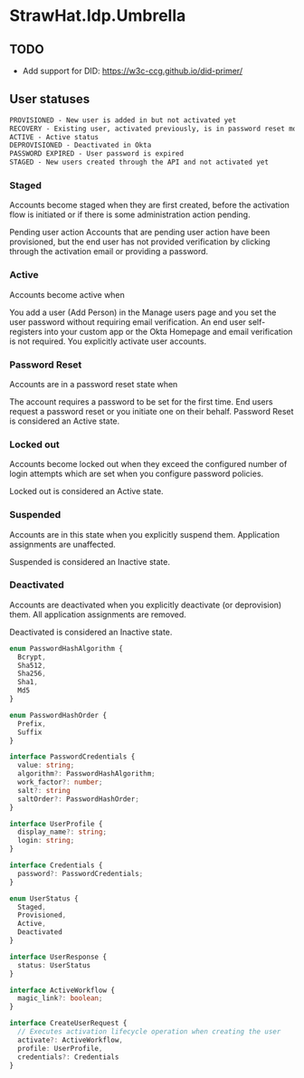 # StrawHat.Idp.Umbrella

## TODO

- Add support for DID: https://w3c-ccg.github.io/did-primer/

## User statuses

```txt
PROVISIONED - New user is added in but not activated yet
RECOVERY - Existing user, activated previously, is in password reset mode
ACTIVE - Active status
DEPROVISIONED - Deactivated in Okta
PASSWORD EXPIRED - User password is expired
STAGED - New users created through the API and not activated yet
```

### Staged

Accounts become staged when they are first created, before the activation flow is initiated or if there is some administration action pending.

Pending user action	Accounts that are pending user action have been provisioned, but the end user has not provided verification by clicking through the activation email or providing a password.

### Active

Accounts become active when

You add a user (Add Person) in the Manage users page and you set the user password without requiring email verification.
An end user self-registers into your custom app or the Okta Homepage and email verification is not required.
You explicitly activate user accounts.

### Password Reset

Accounts are in a password reset state when

The account requires a password to be set for the first time.
End users request a password reset or you initiate one on their behalf.
Password Reset is considered an Active state.

### Locked out

Accounts become locked out when they exceed the configured number of login attempts which are set when you configure password policies.

Locked out is considered an Active state.

### Suspended

Accounts are in this state when you explicitly suspend them. Application assignments are unaffected.

Suspended is considered an Inactive state.

### Deactivated

Accounts are deactivated when you explicitly deactivate (or deprovision) them. All application assignments are removed.

Deactivated is considered an Inactive state.


```typescript
enum PasswordHashAlgorithm {
  Bcrypt,
  Sha512,
  Sha256,
  Sha1,
  Md5
}

enum PasswordHashOrder {
  Prefix,
  Suffix
}

interface PasswordCredentials {
  value: string;
  algorithm?: PasswordHashAlgorithm;
  work_factor?: number;
  salt?: string
  saltOrder?: PasswordHashOrder;
}

interface UserProfile {
  display_name?: string;
  login: string;
}

interface Credentials {
  password?: PasswordCredentials;
}

enum UserStatus {
  Staged,
  Provisioned,
  Active,
  Deactivated
}

interface UserResponse {
  status: UserStatus
}

interface ActiveWorkflow {
  magic_link?: boolean;
}

interface CreateUserRequest {
  // Executes activation lifecycle operation when creating the user
  activate?: ActiveWorkflow,
  profile: UserProfile,
  credentials?: Credentials
}
```
